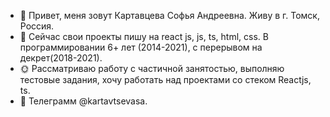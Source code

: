 - 👋 Привет, меня зовут Картавцева Софья Андреевна.
Живу в г. Томск, Россия.
- 🌱 Сейчас свои проекты пишу на react js, js, ts, html, css. В программировании 6+ лет (2014-2021), с перерывом на декрет(2018-2021).
- :sun_with_face: Рассматриваю работу с частичной занятостью, выполняю тестовые задания, хочу работать над проектами со стеком Reactjs, ts.
- :iphone: Телеграмм @kartavtsevasa.


<!---
sofka/sofka is a ✨ special ✨ repository because its `README.md` (this file) appears on your GitHub profile.
You can click the Preview link to take a look at your changes.
--->
